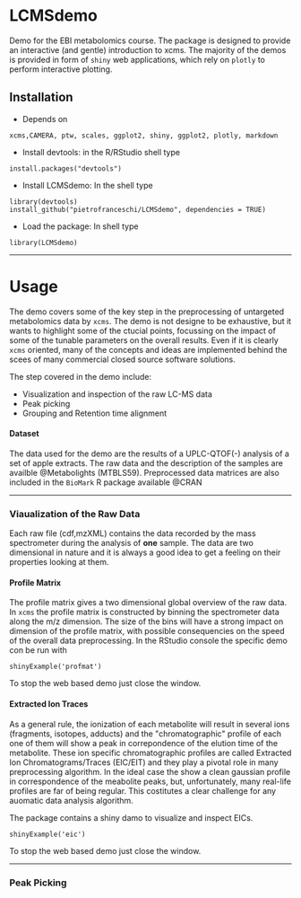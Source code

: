 # LCMSdemo

Demo for the EBI metabolomics course. The package is designed to provide an interactive (and gentle) introduction to xcms. The majority of the demos is provided in form of `shiny` web applications, which rely on `plotly` to perform interactive plotting.


## Installation

* Depends on
```
xcms,CAMERA, ptw, scales, ggplot2, shiny, ggplot2, plotly, markdown
```

* Install devtools: in the R/RStudio shell type
```
install.packages("devtools")
```

* Install LCMSdemo: In the shell type
```
library(devtools)
install_github("pietrofranceschi/LCMSdemo", dependencies = TRUE) 
```

* Load the package: In shell type
```
library(LCMSdemo)
```
******

# Usage

The demo covers some of the key step in the preprocessing of untargeted metabolomics data by `xcms`.
The demo is not designe to be exhaustive, but it wants to highlight some of the ctucial points, focussing on the impact of some of the tunable parameters on the overall results. Even if it is clearly `xcms` oriented, many of the concepts and ideas are implemented behind the scees of many commercial closed source software solutions. 

The step covered in the demo include:

* Visualization and inspection of the raw LC-MS data
* Peak picking
* Grouping and Retention time alignment


#### Dataset
The data used for the demo are the results of a UPLC-QTOF(-) analysis of a set of apple extracts. The raw data and the description of the samples are availble @Metabolights (MTBLS59). Preprocessed data matrices are also included in the `BioMark` R package available @CRAN


*******

### Viaualization of the Raw Data
Each raw file (cdf,mzXML) contains the data recorded by the mass spectrometer during the analysis of **one** sample. The data are two dimensional in nature and it is always a good idea to get a feeling on their properties looking at them. 

#### Profile Matrix 
The profile matrix gives a two dimensional global overview of the raw data. In `xcms` the profile matrix is constructed by binning the spectrometer data along the m/z dimension. The size of the bins will have a strong impact on dimension of the profile matrix, with possible consequencies on the speed of the overall data preprocessing.
In the RStudio console the specific demo con be run with

```
shinyExample('profmat')
```

To stop the web based demo just close the window.

#### Extracted Ion Traces
As a general rule, the ionization of each metabolite will result in several ions (fragments, isotopes, adducts) and the "chromatographic" profile of each one of them will show a peak in correpondence of the elution time of the metabolite. These ion specific chromatographic profiles are called Extracted Ion Chromatograms/Traces (EIC/EIT) and they play a pivotal role in many preprocessing algorithm. In the ideal case the show a clean gaussian profile in correspondence of the meabolite peaks, but, unfortunately, many real-life profiles are far of being regular. This costitutes a clear challenge for any auomatic data analysis algorithm.

The package contains a shiny damo to visualize and inspect EICs. 

```
shinyExample('eic')
```

To stop the web based demo just close the window.

******

### Peak Picking





